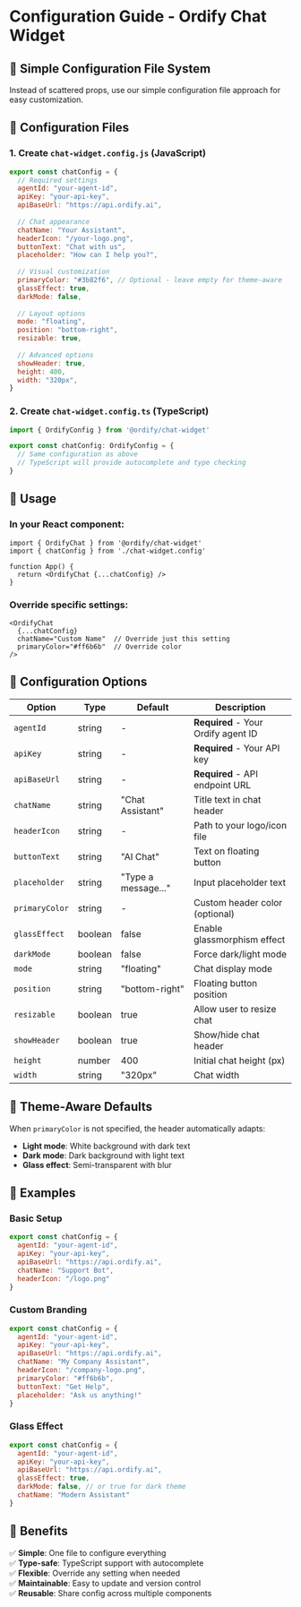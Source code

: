 # Configuration Guide - Ordify Chat Widget

## 🎯 Simple Configuration File System

Instead of scattered props, use our simple configuration file approach for easy customization.

## 📁 Configuration Files

### 1. Create `chat-widget.config.js` (JavaScript)
```javascript
export const chatConfig = {
  // Required settings
  agentId: "your-agent-id",
  apiKey: "your-api-key",
  apiBaseUrl: "https://api.ordify.ai",
  
  // Chat appearance
  chatName: "Your Assistant",
  headerIcon: "/your-logo.png",
  buttonText: "Chat with us",
  placeholder: "How can I help you?",
  
  // Visual customization
  primaryColor: "#3b82f6", // Optional - leave empty for theme-aware
  glassEffect: true,
  darkMode: false,
  
  // Layout options
  mode: "floating",
  position: "bottom-right",
  resizable: true,
  
  // Advanced options
  showHeader: true,
  height: 400,
  width: "320px",
}
```

### 2. Create `chat-widget.config.ts` (TypeScript)
```typescript
import { OrdifyConfig } from '@ordify/chat-widget'

export const chatConfig: OrdifyConfig = {
  // Same configuration as above
  // TypeScript will provide autocomplete and type checking
}
```

## 🚀 Usage

### In your React component:
```tsx
import { OrdifyChat } from '@ordify/chat-widget'
import { chatConfig } from './chat-widget.config'

function App() {
  return <OrdifyChat {...chatConfig} />
}
```

### Override specific settings:
```tsx
<OrdifyChat 
  {...chatConfig}
  chatName="Custom Name"  // Override just this setting
  primaryColor="#ff6b6b"  // Override color
/>
```

## 🎨 Configuration Options

| Option | Type | Default | Description |
|--------|------|---------|-------------|
| `agentId` | string | - | **Required** - Your Ordify agent ID |
| `apiKey` | string | - | **Required** - Your API key |
| `apiBaseUrl` | string | - | **Required** - API endpoint URL |
| `chatName` | string | "Chat Assistant" | Title text in chat header |
| `headerIcon` | string | - | Path to your logo/icon file |
| `buttonText` | string | "AI Chat" | Text on floating button |
| `placeholder` | string | "Type a message..." | Input placeholder text |
| `primaryColor` | string | - | Custom header color (optional) |
| `glassEffect` | boolean | false | Enable glassmorphism effect |
| `darkMode` | boolean | false | Force dark/light mode |
| `mode` | string | "floating" | Chat display mode |
| `position` | string | "bottom-right" | Floating button position |
| `resizable` | boolean | true | Allow user to resize chat |
| `showHeader` | boolean | true | Show/hide chat header |
| `height` | number | 400 | Initial chat height (px) |
| `width` | string | "320px" | Chat width |

## 🔧 Theme-Aware Defaults

When `primaryColor` is not specified, the header automatically adapts:
- **Light mode**: White background with dark text
- **Dark mode**: Dark background with light text
- **Glass effect**: Semi-transparent with blur

## 📝 Examples

### Basic Setup
```javascript
export const chatConfig = {
  agentId: "your-agent-id",
  apiKey: "your-api-key", 
  apiBaseUrl: "https://api.ordify.ai",
  chatName: "Support Bot",
  headerIcon: "/logo.png"
}
```

### Custom Branding
```javascript
export const chatConfig = {
  agentId: "your-agent-id",
  apiKey: "your-api-key",
  apiBaseUrl: "https://api.ordify.ai",
  chatName: "My Company Assistant",
  headerIcon: "/company-logo.png",
  primaryColor: "#ff6b6b",
  buttonText: "Get Help",
  placeholder: "Ask us anything!"
}
```

### Glass Effect
```javascript
export const chatConfig = {
  agentId: "your-agent-id",
  apiKey: "your-api-key",
  apiBaseUrl: "https://api.ordify.ai",
  glassEffect: true,
  darkMode: false, // or true for dark theme
  chatName: "Modern Assistant"
}
```

## 🎯 Benefits

✅ **Simple**: One file to configure everything  
✅ **Type-safe**: TypeScript support with autocomplete  
✅ **Flexible**: Override any setting when needed  
✅ **Maintainable**: Easy to update and version control  
✅ **Reusable**: Share config across multiple components
